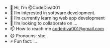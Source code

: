 - 👋 Hi, I’m @CodeDiva001
- 👀 I’m interested in software development.
- 🌱 I’m currently learning web app development
- 💞️ I’m looking to collaborate on ...
- 📫 How to reach me codediva001@gmail.com
- 😄 Pronouns: she
- ⚡ Fun fact: ...

<!---
CodeDiva001/CodeDiva001 is a ✨ special ✨ repository because its `README.md` (this file) appears on your GitHub profile.
You can click the Preview link to take a look at your changes.
--->

